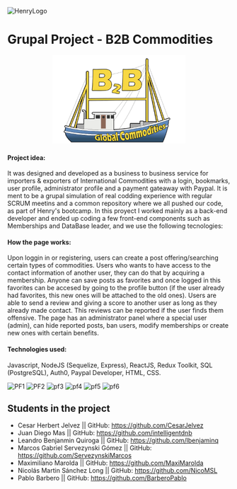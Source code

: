![HenryLogo](https://d31uz8lwfmyn8g.cloudfront.net/Assets/logo-henry-white-lg.png)

# Grupal Project - B2B Commodities

<p align="center">
  <img height="200" src="./client/src/Img/LogoB2B.png" />
</p>

#### Project idea:
It was designed and developed as a business to business service for importers & exporters of International Commodities with a login, bookmarks, user profile, administrator profile and a payment gateaway with Paypal. It is ment to be a grupal simulation of real codding experience with regular SCRUM meetins and a common repository where we all pushed our code, as part of Henry's bootcamp. In this proyect I worked mainly as a back-end developer and ended up coding a few front-end components such as Memberships and  DataBase leader, and we use the following tecnologies:

#### How the page works:
Upon loggin in or registering, users can create a post offering/searching certain types of commodities. 
Users who wants to have access to the contact information of another user, they can do that by acquiring a membership.
Anyone can save posts as favorites and once logged in this favorites can be accesed by going to the profile button (if the user already had favorites, this new ones will be attached to the old ones).
Users are able to send a review and giving a score to another user as long as they already made contact. This reviews can be reported if the user finds them offensive.
The page has an administrator panel where a special user (admin), can hide reported posts, ban users, modify memberships or create new ones with certain benefits.

#### Technologies used: 
Javascript, NodeJS (Sequelize, Express), ReactJS, Redux Toolkit, SQL (PostgreSQL), Auth0, Paypal Developer, HTML, CSS.

![PF1](https://user-images.githubusercontent.com/103137619/190065963-cb254b6c-849e-489e-98e1-3f6dd483772b.png)
![PF2](https://user-images.githubusercontent.com/103137619/190065964-b00f2b80-b348-4065-8499-9627fefaa7ac.png)
![pf3](https://user-images.githubusercontent.com/103137619/190065966-e497d529-ce93-43bb-865d-67cf1c2209f8.png)
![pf4](https://user-images.githubusercontent.com/103137619/190065968-322a2155-6c7d-42a0-960a-245d19e5ec6c.png)
![pf5](https://user-images.githubusercontent.com/103137619/190065958-e2cf6033-9ebb-485c-abe8-d2e9913fa8c3.png)
![pf6](https://user-images.githubusercontent.com/103137619/190065961-13f1bb8d-b9b5-42ea-9997-3c3e20b207a3.png)

## Students in the project

- Cesar Herbert Jelvez                  || GitHub: https://github.com/CesarJelvez
- Juan Diego Mas                        || GitHub: https://github.com/intelligentdnb
- Leandro Benjanmin Quiroga             || GitHub: https://github.com/lbenjaminq
- Marcos Gabriel Servezynski Gómez      || GitHub: https://github.com/ServezynskiMarcos
- Maximiliano Marolda                   || GitHub: https://github.com/MaxiMarolda
- Nicolás Martin Sánchez Long           || GitHub: https://github.com/NicoMSL
- Pablo Barbero                         || GitHub: https://github.com/BarberoPablo
